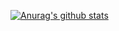 [![Anurag's github stats](https://github-readme-stats.vercel.app/api?username=taeho-jo&show_icons=true&bg_color=#4747b3,#0072c6,#009a93)](https://github.com/taeho-jo/github-readme-stats)

<!--
**taeho-jo/taeho-jo** is a ✨ _special_ ✨ repository because its `README.md` (this file) appears on your GitHub profile.

Here are some ideas to get you started:

- 🔭 I’m currently working on ...
- 🌱 I’m currently learning ...
- 👯 I’m looking to collaborate on ...
- 🤔 I’m looking for help with ...
- 💬 Ask me about ...
- 📫 How to reach me: ...
- 😄 Pronouns: ...
- ⚡ Fun fact: ...
-->
